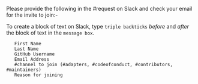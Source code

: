 Please provide the following in the #request on Slack and check your email for the invite to join:-

To create a block of text on Slack, type ```triple backticks``` _before_ and _after_ the block of text in the `message box`.

```
   First Name
   Last Name
   GitHub Username
   Email Address
   #channel to join (#adapters, #codeofconduct, #contributors, #maintainers)
   Reason for joining
```
